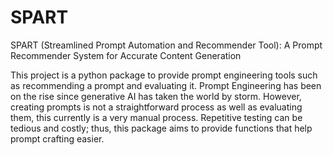 # SPART
SPART (Streamlined Prompt Automation and Recommender Tool):
A Prompt Recommender System for Accurate Content Generation

This project is a python package to provide prompt engineering tools such as
recommending a prompt and evaluating it. Prompt Engineering has been on the rise since
generative AI has taken the world by storm. However, creating prompts is not a
straightforward process as well as evaluating them, this currently is a very manual process.
Repetitive testing can be tedious and costly; thus, this package aims to provide functions
that help prompt crafting easier.